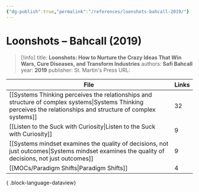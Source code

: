 ```yaml
---
{"dg-publish":true,"permalink":"/references/loonshots-bahcall-2019/"}
---
```



# Loonshots – Bahcall (2019)

> [!info]
> title: **Loonshots: How to Nurture the Crazy Ideas That Win Wars, Cure Diseases, and Transform Industries**
> authors: **Safi Bahcall**
> year: **2019**
> publisher: St. Martin's Press
> URL: 



| File                                                                                                                                                                | Links |
| ------------------------------------------------------------------------------------------------------------------------------------------------------------------- | ----- |
| [[Systems Thinking perceives the relationships and structure of complex systems\|Systems Thinking perceives the relationships and structure of complex systems]] | 32    |
| [[Listen to the Suck with Curiosity\|Listen to the Suck with Curiosity]]                                                                                         | 9     |
| [[Systems mindset examines the quality of decisions, not just outcomes\|Systems mindset examines the quality of decisions, not just outcomes]]                   | 9     |
| [[MOCs/Paradigm Shifts\|Paradigm Shifts]]                                                                                                                        | 4     |

{ .block-language-dataview}
